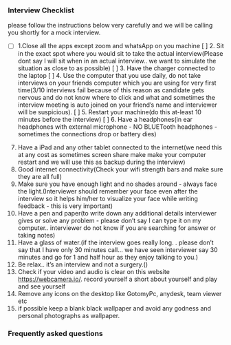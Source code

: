 ### Interview Checklist

please follow the instructions below very carefully and we will be calling you shortly for a mock interview.

-[ ]  1.Close all the apps except zoom and whatsApp on you machine
[ ] 2. Sit in the exact spot where you would sit to take the actual interview(Please dont say I will sit when in an actual interview.. we want to simulate the situation as close to as possible)
[ ] 3. Have the charger connected to the laptop
[ ] 4. Use the computer that you use daily, do not take interviews on your friends computer which you are using for very first time(3/10 interviews fail because of this reason as candidate gets nervous and do not know where to click and what and sometimes the interview meeting is auto joined on your friend’s name and interviewer will be suspicious).
[ ] 5. Restart your machine(do this at-least 10 minutes before the interview)
[ ] 6. Have a headphones(in ear headphones with external microphone - NO BLUETooth headphones - sometimes the connections drop or battery dies)
7. Have a iPad and any other tablet connected to the internet(we need this at any cost as sometimes screen share make make your computer restart and we will use this as backup during the interview)
8. Good internet connectivity(Check your wifi strength bars and make sure they are all full)
9. Make sure you have enough light and no shades around - always face the light.(Interviewer should remember your face even after the interview so it helps him/her to visualize your face while writing feedback - this is very important)
10. Have a pen and paper(to write down any additional details interviewer gives or solve any problem - please don’t say I can type it on my computer.. interviewer do not know if you are searching for answer or taking notes)
11. Have a glass of water.(if the interview goes really long. . please don’t say that I have only 30 minutes call… we have seen interviewer say 30 minutes and go for 1 and half hour as they enjoy talking to you.)
12. Be relax.. it’s an interview and not a surgery.()
13. Check if your video and audio is clear on this website https://webcamera.io/. record yourself a short about yourself and play and see yourself
14. Remove any icons on the desktop like GotomyPc, anydesk, team viewer etc
15. if possible keep a blank black wallpaper and avoid any godness and personal photographs as wallpaper.







### Frequently asked questions
